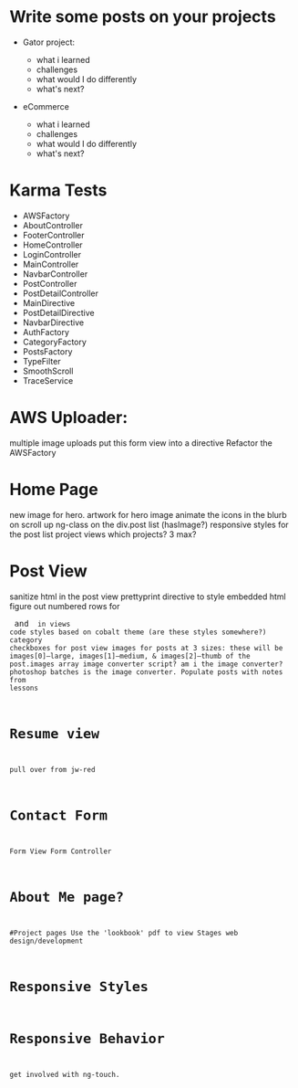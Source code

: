 # Write some posts on your projects

* Gator project:
  * what i learned
  * challenges
  * what would I do differently
  * what's next?

* eCommerce
  * what i learned
  * challenges
  * what would I do differently
  * what's next?




# Karma Tests

* AWSFactory
* AboutController
* FooterController
* HomeController
* LoginController
* MainController
* NavbarController
* PostController
* PostDetailController
* MainDirective
* PostDetailDirective
* NavbarDirective
* AuthFactory
* CategoryFactory
* PostsFactory
* TypeFilter
* SmoothScroll
* TraceService

# AWS Uploader:
multiple image uploads
put this form view into a directive
Refactor the AWSFactory

# Home Page
new image for hero. 
artwork for hero image
animate the icons in the blurb on scroll up
ng-class on the div.post list (hasImage?)
responsive styles for the post list
project views
  which projects? 3 max?

# Post View
sanitize html in the post view
prettyprint directive to style embedded html
figure out numbered rows for <pre> and <code> in views
code styles based on cobalt theme (are these styles somewhere?)
category checkboxes for post view
images for posts at 3 sizes:
  these will be images[0]—large, images[1]—medium, & images[2]—thumb of the post.images array
  image converter script? am i the image converter? photoshop batches is the image converter.
Populate posts with notes from lessons

# Resume view
pull over from jw-red

# Contact Form
Form View
Form Controller

# About Me page?

#Project pages
Use the 'lookbook' pdf to view
  Stages web design/development

# Responsive Styles

# Responsive Behavior
get involved with ng-touch.














